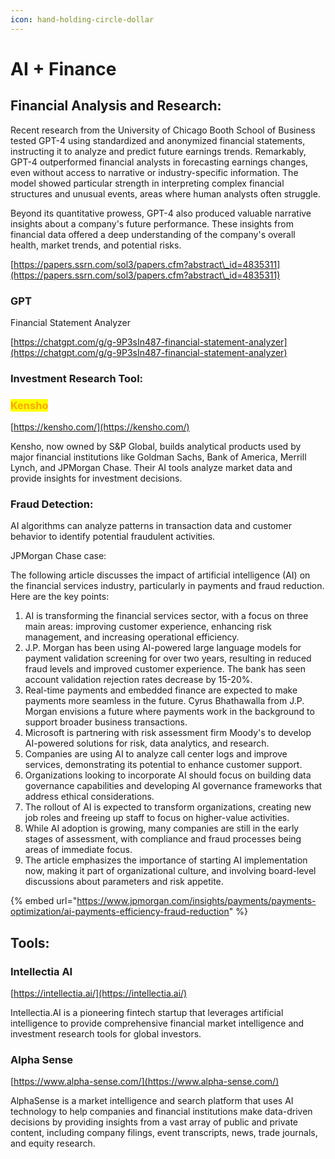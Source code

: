 ```yaml
---
icon: hand-holding-circle-dollar
---
```


# AI + Finance

## Financial Analysis and Research:&#x20;

Recent research from the University of Chicago Booth School of Business tested GPT-4 using standardized and anonymized financial statements, instructing it to analyze and predict future earnings trends. Remarkably, GPT-4 outperformed financial analysts in forecasting earnings changes, even without access to narrative or industry-specific information. The model showed particular strength in interpreting complex financial structures and unusual events, areas where human analysts often struggle.

Beyond its quantitative prowess, GPT-4 also produced valuable narrative insights about a company's future performance. These insights from financial data offered a deep understanding of the company's overall health, market trends, and potential risks.

[https://papers.ssrn.com/sol3/papers.cfm?abstract\_id=4835311](https://papers.ssrn.com/sol3/papers.cfm?abstract\_id=4835311)



### GPT

Financial Statement Analyzer

[https://chatgpt.com/g/g-9P3sIn487-financial-statement-analyzer](https://chatgpt.com/g/g-9P3sIn487-financial-statement-analyzer)



### **Investment Research Tool:**

### <mark style="color:orange;">Kensho</mark>

[https://kensho.com/](https://kensho.com/)

Kensho, now owned by S\&P Global, builds analytical products used by major financial institutions like Goldman Sachs, Bank of America, Merrill Lynch, and JPMorgan Chase. Their AI tools analyze market data and provide insights for investment decisions.



### Fraud Detection:&#x20;

AI algorithms can analyze patterns in transaction data and customer behavior to identify potential fraudulent activities.&#x20;

JPMorgan Chase case:

The following article discusses the impact of artificial intelligence (AI) on the financial services industry, particularly in payments and fraud reduction. Here are the key points:

1. AI is transforming the financial services sector, with a focus on three main areas: improving customer experience, enhancing risk management, and increasing operational efficiency.
2. J.P. Morgan has been using AI-powered large language models for payment validation screening for over two years, resulting in reduced fraud levels and improved customer experience. The bank has seen account validation rejection rates decrease by 15-20%.
3. Real-time payments and embedded finance are expected to make payments more seamless in the future. Cyrus Bhathawalla from J.P. Morgan envisions a future where payments work in the background to support broader business transactions.
4. Microsoft is partnering with risk assessment firm Moody's to develop AI-powered solutions for risk, data analytics, and research.
5. Companies are using AI to analyze call center logs and improve services, demonstrating its potential to enhance customer support.
6. Organizations looking to incorporate AI should focus on building data governance capabilities and developing AI governance frameworks that address ethical considerations.
7. The rollout of AI is expected to transform organizations, creating new job roles and freeing up staff to focus on higher-value activities.
8. While AI adoption is growing, many companies are still in the early stages of assessment, with compliance and fraud processes being areas of immediate focus.
9. The article emphasizes the importance of starting AI implementation now, making it part of organizational culture, and involving board-level discussions about parameters and risk appetite.

{% embed url="https://www.jpmorgan.com/insights/payments/payments-optimization/ai-payments-efficiency-fraud-reduction" %}

## Tools:

### Intellectia AI

[https://intellectia.ai/](https://intellectia.ai/)

Intellectia.AI is a pioneering fintech startup that leverages artificial intelligence to provide comprehensive financial market intelligence and investment research tools for global investors.



### Alpha Sense

[https://www.alpha-sense.com/](https://www.alpha-sense.com/)

AlphaSense is a market intelligence and search platform that uses AI technology to help companies and financial institutions make data-driven decisions by providing insights from a vast array of public and private content, including company filings, event transcripts, news, trade journals, and equity research.





